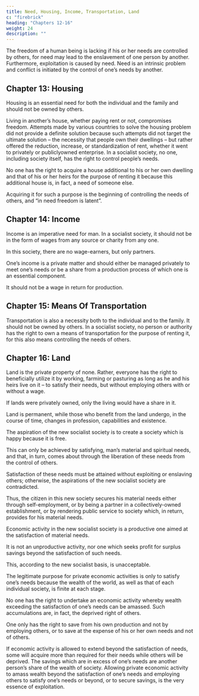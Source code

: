 ```yaml
---
title: Need, Housing, Income, Transportation, Land
c: "firebrick"
heading: "Chapters 12-16"
weight: 24
description: ""
---
```



The freedom of a human being is lacking if his or her needs are controlled by others, for need may lead to the enslavement of one person by another. Furthermore, exploitation is caused by need. Need is an intrinsic problem and conflict is initiated by the control of one’s needs by another.


## Chapter 13: Housing

Housing is an essential need for both the individual and the family and should not be owned by others. 

Living in another’s house, whether paying rent or not, compromises freedom. Attempts made by various countries to solve the housing problem did not provide a definite solution because such attempts did not target the ultimate solution – the necessity that people own their dwellings – but rather offered the reduction, increase, or standardization of rent, whether it went to privately or publiclyowned enterprise. In a socialist society, no one, including society itself, has the right to control people’s needs. 

No one has the right to acquire a house additional to his or her own dwelling and that of his or her heirs for the purpose of renting it because this additional house is, in fact, a need of someone else.

Acquiring it for such a purpose is the beginning of controlling the needs of others, and “in need freedom is latent”.


## Chapter 14: Income

Income is an imperative need for man. In a socialist society, it should not be in the form of wages from any source or charity from any one. 

In this society, there are no wage-earners, but only partners.

One’s income is a private matter and should either be managed privately to meet one’s needs or be a share from a production process of which one is an essential component. 

It should not be a wage in return for production.



## Chapter 15: Means Of Transportation

Transportation is also a necessity both to the individual and to the family. It should not be owned by others. In a socialist society, no person or authority has the right to own a means of transportation for the purpose of renting it, for this also means controlling the needs of others.


## Chapter 16: Land

Land is the private property of none. Rather, everyone has the right to beneficially utilize it by working, farming or pasturing as long as he and his heirs live on it – to satisfy their needs, but without employing others with or without a wage. 

If lands were privately owned, only the living would have a share in it.

Land is permanent, while those who benefit from the land undergo, in the course of time, changes in profession, capabilities and existence. 

The aspiration of the new socialist society is to create a society which is happy because it is free. 

This can only be achieved by satisfying, man’s material and spiritual needs, and that, in turn, comes about through the liberation of these needs from the control of others. 

Satisfaction of these needs must be attained without exploiting or enslaving others; otherwise, the aspirations of the new socialist society are contradicted.

Thus, the citizen in this new society secures his material needs either through self-employment, or by being a partner in a collectively-owned establishment, or by rendering public service to society which, in return, provides for his material needs. 

Economic activity in the new socialist society is a productive one aimed at the satisfaction of material needs.

It is not an unproductive activity, nor one which seeks profit for surplus savings beyond the satisfaction of such needs. 

This, according to the new socialist basis, is unacceptable.

The legitimate purpose for private economic activities is only to satisfy one’s needs because the wealth of the world, as well as that of each individual society, is finite at each stage. 

No one has the right to undertake an economic activity whereby wealth exceeding the satisfaction of one’s needs can be amassed. Such accumulations are, in fact, the deprived right of others. 

One only has the right to save from his own production and not by employing others, or to save at the expense of his or her own needs and not of others.

If economic activity is allowed to extend beyond the satisfaction of needs, some will acquire more than required for their needs while others will be deprived. The savings which are in excess of one’s needs are another person’s share of the wealth of society. Allowing private economic activity to amass wealth beyond the satisfaction of one’s needs and employing others to satisfy one’s needs or beyond, or to secure savings, is the very essence of exploitation.

